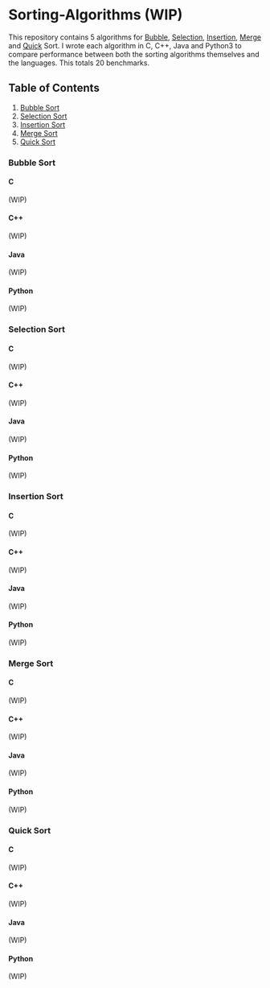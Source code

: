 # Sorting-Algorithms (WIP)

This repository contains 5 algorithms for [Bubble](#bubble), [Selection](#selection), [Insertion](#insertion), [Merge](#merge) and [Quick](#quick) Sort. I wrote each algorithm in C, C++, Java and Python3 to compare performance between both the sorting algorithms themselves and the languages. This totals 20 benchmarks.

## Table of Contents

1. [Bubble Sort](#bubble)
2. [Selection Sort](#selection)
3. [Insertion Sort](#insertion)
4. [Merge Sort](#merge)
5. [Quick Sort](#quick)

### Bubble Sort <a name="bubble"></a>

#### C
(WIP)

#### C++
(WIP)

#### Java
(WIP)

#### Python
(WIP)


### Selection Sort <a name="selection"></a>

#### C
(WIP)

#### C++
(WIP)

#### Java
(WIP)

#### Python
(WIP)


### Insertion Sort <a name="insertion"></a>

#### C
(WIP)

#### C++
(WIP)

#### Java
(WIP)

#### Python
(WIP)


### Merge Sort <a name="merge"></a>

#### C
(WIP)

#### C++
(WIP)

#### Java
(WIP)

#### Python
(WIP)


### Quick Sort <a name="quick"></a>

#### C
(WIP)

#### C++
(WIP)

#### Java
(WIP)

#### Python
(WIP)
